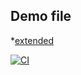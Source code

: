 ## Demo file
*[extended](www.google.com)

[![CI](https://github.com/Ashish291474/DEMO/actions/workflows/main.yml/badge.svg)](https://github.com/Ashish291474/DEMO/actions/workflows/main.yml)
